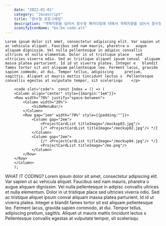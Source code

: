 ```yaml
---
    date: "2022-01-01"
    category: "Javascript"
    title: "함수형 프로그래밍"
    description: "객체지향을 넘어서 함수형 패러다임에 대해서 객체지향을 넘어서 함수형 패러다임에 대해서 객체지향을 넘어서 함수형 객체지향을"
    iconifyIconName: "bx:bx-code-alt"
---
```


    Lorem ipsum dolor sit amet, consectetur adipiscing elit. Var sapien ut ac vehicula aliquet. Faucibus sed nam mauris, pharetra o   augue aliquam dignissim. Vel nulla pellentesque in adipisc convallis ultrices et nulla elementum. Dolor in ut tristique place   sed ultricies viverra odio. Sed ac tristique aliquet ipsum conval  aliquam massa platea parturient. Id id ut viverra platea. Integer e   blandit fames tortor sit est aliquam pellentesque leo. Ferment lacus, gravida sapien commodo, at dui. Tempor tellus, adipiscing     pretium, sagittis. Aliquet ut mauris mattis tincidunt lectus s  Pellentesque convallis egestas at vulputate tempor, sit scelerisqu    </p>


```
    <code slot="code">  const Index = () => (
    <Column align="center" style={{margin:"1em"}}>
    <Row width="70%" justify="space-between">
        <Column width="20%">
            <SideMenuBar/>
        </Column>
        <Row gap="1em" width="70%" style={{padding:""}}>
            <Column gap="2em">
                <ProjectCardList titleImage="/mockup03.jpg"/>
                {/* <ProjectCardList titleImage="/mockup02.jpg"/> */}
            </Column>
            <Column gap="2em">
                {/* <ProjectCardList titleImage="/mockup04.jpg"/> */}
                <ProjectCardList titleImage="/me.png"/> 
            </Column>           
        </Row>
    </Row>
    </Column>
    );
```

WHAT IT CODING?
    Lorem ipsum dolor sit amet, consectetur adipiscing elit. Var sapien ut ac vehicula aliquet. Faucibus sed nam mauris, pharetra o   augue aliquam dignissim. Vel nulla pellentesque in adipisc convallis ultrices et nulla elementum. Dolor in ut tristique place   sed ultricies viverra odio. Sed ac tristique aliquet ipsum conval  aliquam massa platea parturient. Id id ut viverra platea. Integer e   blandit fames tortor sit est aliquam pellentesque leo. Ferment lacus, gravida sapien commodo, at dui. Tempor tellus, adipiscing     pretium, sagittis. Aliquet ut mauris mattis tincidunt lectus s  Pellentesque convallis egestas at vulputate tempor, sit scelerisqu
    